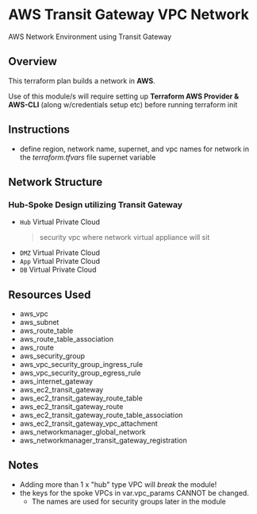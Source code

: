 # AWS Transit Gateway VPC Network

AWS Network Environment using Transit Gateway

## Overview

This terraform plan builds a network in **AWS**.

Use of this module/s will require setting up **Terraform AWS Provider & AWS-CLI** (along w/credentials setup etc) before running terraform init

## Instructions

- define region, network name, supernet, and vpc names for network in the *terraform.tfvars* file supernet variable

## Network Structure

### Hub-Spoke Design utilizing Transit Gateway

- `Hub` Virtual Private Cloud
    > security vpc where network virtual appliance will sit
- `DMZ` Virtual Private Cloud
- `App` Virtual Private Cloud
- `DB` Virtual Private Cloud

## Resources Used

- aws_vpc
- aws_subnet
- aws_route_table
- aws_route_table_association
- aws_route
- aws_security_group
- aws_vpc_security_group_ingress_rule
- aws_vpc_security_group_egress_rule
- aws_internet_gateway
- aws_ec2_transit_gateway
- aws_ec2_transit_gateway_route_table
- aws_ec2_transit_gateway_route
- aws_ec2_transit_gateway_route_table_association
- aws_ec2_transit_gateway_vpc_attachment
- aws_networkmanager_global_network
- aws_networkmanager_transit_gateway_registration

## Notes

- Adding more than 1 x "hub" type VPC will *break* the module!
- the keys for the spoke VPCs in var.vpc_params CANNOT be changed. 
    - The names are used for security groups later in the module